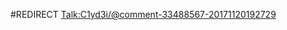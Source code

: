 #REDIRECT [Talk:C1yd3i/@comment-33488567-20171120192729](https://2b2t.miraheze.org/wiki/Talk:C1yd3i%2F%40comment-33488567-20171120192729)